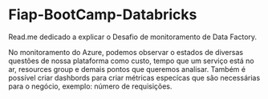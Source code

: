 # Fiap-BootCamp-Databricks

Read.me dedicado a explicar o Desafio de monitoramento de Data Factory.

  No monitoramento do Azure, podemos observar o estados de diversas questões de nossa plataforma como custo, 
tempo que um serviço está no ar, resources group e demais pontos que queremos analisar.
  Também é possível criar dashbords para criar métricas especícas que são necessárias para o negócio, exemplo: número de requisições. 

